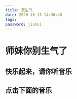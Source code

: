 ```yaml
---
title: 莫生气
date: 2020-10-13 14:36:48
tags: 
password: jiahui
---
```

# 师妹你别生气了
## 快乐起来，请你听音乐


## 点击下面的音乐

